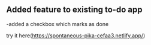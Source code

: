 ## Added feature to existing to-do app
-added a checkbox which marks as done 

try it here(https://spontaneous-pika-cefaa3.netlify.app/)
